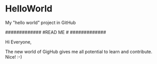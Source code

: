 # HelloWorld
My "hello world" project in GitHub

#############
#READ ME    #
#############

Hi Everyone,

The new world of GigHub gives me all potential to learn and contribute. Nice! :-)

